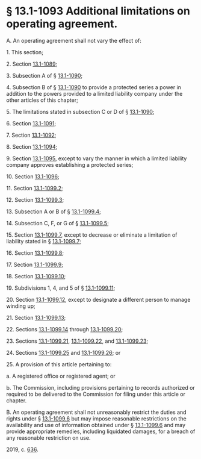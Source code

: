 # § 13.1-1093 Additional limitations on operating agreement.

<p>A. An operating agreement shall not vary the effect of:</p><p>1. This section;</p><p>2. Section <a href='/vacode/13.1-1089/'>13.1-1089</a>;</p><p>3. Subsection A of § <a href='/vacode/13.1-1090/'>13.1-1090</a>;</p><p>4. Subsection B of § <a href='/vacode/13.1-1090/'>13.1-1090</a> to provide a protected series a power in addition to the powers provided to a limited liability company under the other articles of this chapter;</p><p>5. The limitations stated in subsection C or D of § <a href='/vacode/13.1-1090/'>13.1-1090</a>;</p><p>6. Section <a href='/vacode/13.1-1091/'>13.1-1091</a>;</p><p>7. Section <a href='/vacode/13.1-1092/'>13.1-1092</a>;</p><p>8. Section <a href='/vacode/13.1-1094/'>13.1-1094</a>;</p><p>9. Section <a href='/vacode/13.1-1095/'>13.1-1095</a>, except to vary the manner in which a limited liability company approves establishing a protected series;</p><p>10. Section <a href='/vacode/13.1-1096/'>13.1-1096</a>;</p><p>11. Section <a href='/vacode/13.1-1099.2/'>13.1-1099.2</a>;</p><p>12. Section <a href='/vacode/13.1-1099.3/'>13.1-1099.3</a>;</p><p>13. Subsection A or B of § <a href='/vacode/13.1-1099.4/'>13.1-1099.4</a>;</p><p>14. Subsection C, F, or G of § <a href='/vacode/13.1-1099.5/'>13.1-1099.5</a>;</p><p>15. Section <a href='/vacode/13.1-1099.7/'>13.1-1099.7</a>, except to decrease or eliminate a limitation of liability stated in § <a href='/vacode/13.1-1099.7/'>13.1-1099.7</a>;</p><p>16. Section <a href='/vacode/13.1-1099.8/'>13.1-1099.8</a>;</p><p>17. Section <a href='/vacode/13.1-1099.9/'>13.1-1099.9</a>;</p><p>18. Section <a href='/vacode/13.1-1099.10/'>13.1-1099.10</a>;</p><p>19. Subdivisions 1, 4, and 5 of § <a href='/vacode/13.1-1099.11/'>13.1-1099.11</a>;</p><p>20. Section <a href='/vacode/13.1-1099.12/'>13.1-1099.12</a>, except to designate a different person to manage winding up;</p><p>21. Section <a href='/vacode/13.1-1099.13/'>13.1-1099.13</a>;</p><p>22. Sections <a href='/vacode/13.1-1099.14/'>13.1-1099.14</a> through <a href='/vacode/13.1-1099.20/'>13.1-1099.20</a>;</p><p>23. Sections <a href='/vacode/13.1-1099.21/'>13.1-1099.21</a>, <a href='/vacode/13.1-1099.22/'>13.1-1099.22</a>, and <a href='/vacode/13.1-1099.23/'>13.1-1099.23</a>;</p><p>24. Sections <a href='/vacode/13.1-1099.25/'>13.1-1099.25</a> and <a href='/vacode/13.1-1099.26/'>13.1-1099.26</a>; or</p><p>25. A provision of this article pertaining to:</p><p>a. A registered office or registered agent; or</p><p>b. The Commission, including provisions pertaining to records authorized or required to be delivered to the Commission for filing under this article or chapter.</p><p>B. An operating agreement shall not unreasonably restrict the duties and rights under § <a href='/vacode/13.1-1099.6/'>13.1-1099.6</a> but may impose reasonable restrictions on the availability and use of information obtained under § <a href='/vacode/13.1-1099.6/'>13.1-1099.6</a> and may provide appropriate remedies, including liquidated damages, for a breach of any reasonable restriction on use.</p><p>2019, c. <a href='http://lis.virginia.gov/cgi-bin/legp604.exe?191+ful+CHAP0636'>636</a>.</p>